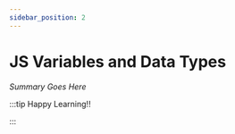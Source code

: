 ```yaml
---
sidebar_position: 2
---
```


# JS Variables and Data Types

_Summary Goes Here_

:::tip Happy Learning!!

<QuestButton text="Go To Quest" />

:::



